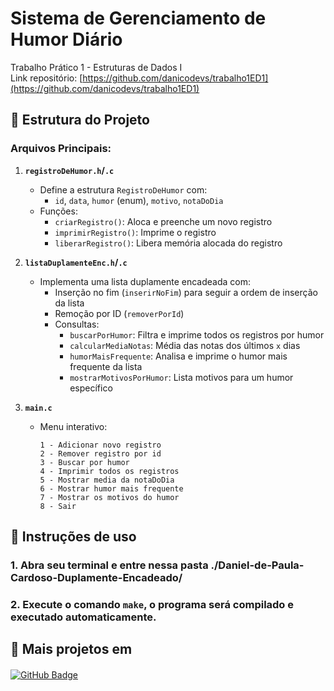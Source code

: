 # Sistema de Gerenciamento de Humor Diário
Trabalho Prático 1 - Estruturas de Dados I   
Link repositório: [https://github.com/danicodevs/trabalho1ED1](https://github.com/danicodevs/trabalho1ED1)
## 📁 Estrutura do Projeto

### Arquivos Principais:
1. **`registroDeHumor.h`/`.c`**  
   - Define a estrutura `RegistroDeHumor` com:
     - `id`, `data`, `humor` (enum), `motivo`, `notaDoDia`  
   - Funções:
     - `criarRegistro()`: Aloca e preenche um novo registro
     - `imprimirRegistro()`: Imprime o registro
     - `liberarRegistro()`: Libera memória alocada do registro

2. **`listaDuplamenteEnc.h`/`.c`**  
   - Implementa uma lista duplamente encadeada com:
     - Inserção no fim (`inserirNoFim`) para seguir a ordem de inserção da lista
     - Remoção por ID (`removerPorId`)
     - Consultas:
       - `buscarPorHumor`: Filtra e imprime todos os registros por humor
       - `calcularMediaNotas`: Média das notas dos últimos `x` dias
       - `humorMaisFrequente`: Analisa e imprime o humor mais frequente da lista
       - `mostrarMotivosPorHumor`: Lista motivos para um humor específico

3. **`main.c`**  
   - Menu interativo:
     ```
     1 - Adicionar novo registro
     2 - Remover registro por id
     3 - Buscar por humor
     4 - Imprimir todos os registros
     5 - Mostrar media da notaDoDia
     6 - Mostrar humor mais frequente
     7 - Mostrar os motivos do humor
     8 - Sair
     ```


## 📝 Instruções de uso

### 1. Abra seu terminal e entre nessa pasta ./Daniel-de-Paula-Cardoso-Duplamente-Encadeado/
### 2. Execute o comando ```make```, o programa será compilado e executado automaticamente.

## 🚀 Mais projetos em
<div align="left" style="margin-top: 20px;">
  <a href="https://github.com/danicodevs/"><img src="https://img.shields.io/badge/-GITHUB-black?style=for-the-badge&logo=github&logoColor=white" alt="GitHub Badge"></a>
</div>